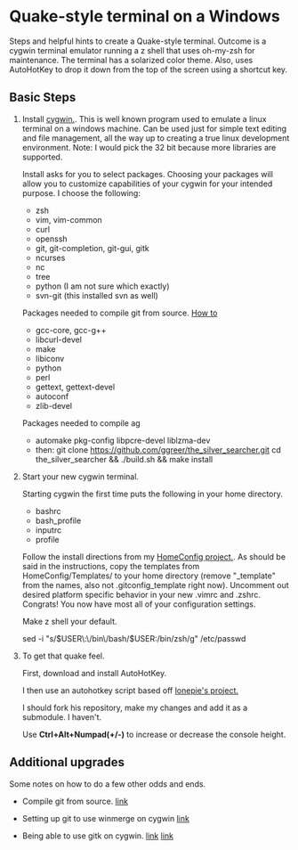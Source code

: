 
# Quake-style terminal on a Windows #

Steps and helpful hints to create a Quake-style terminal. Outcome is a cygwin
terminal emulator running a z shell that uses oh-my-zsh for maintenance. The
terminal has a solarized color theme. Also, uses AutoHotKey to drop it down
from the top of the screen using a shortcut key. 

## Basic Steps ##

1.  Install [cygwin.](www.cygwin.com). This is well known program used to
    emulate a linux terminal on a windows machine. Can be used just for simple text
    editing and file management, all the way up to creating a true linux
    development environment. Note: I would pick the 32 bit because more libraries
    are supported. 

    Install asks for you to select packages. Choosing your packages will allow you to customize capabilities of your cygwin for your intended purpose. I choose the following:
    * zsh
    * vim, vim-common
    * curl
    * openssh
    * git, git-completion, git-gui, gitk
    * ncurses
    * nc
    * tree
    * python (I am not sure which exactly)
    * svn-git (this installed svn as well)

    Packages needed to compile git from source. [How to](http://randomartifacts.blogspot.com/2013/04/compiling-git-on-cygwin.html)
    * gcc-core, gcc-g++
    * libcurl-devel
    * make
    * libiconv
    * python
    * perl
    * gettext, gettext-devel
    * autoconf
    * zlib-devel

    Packages needed to compile ag
    * automake pkg-config libpcre-devel liblzma-dev
    * then: git clone https://github.com/ggreer/the_silver_searcher.git
      cd the_silver_searcher && ./build.sh && make install

2.  Start your new cygwin terminal. 

    Starting cygwin the first time puts the following in your home directory. 
    * bashrc
    * bash_profile
    * inputrc
    * profile

    Follow the install directions from my [HomeConfig
    project.](https://github.com/lucasplus/HomeConfig). As should be said in the
    instructions, copy the templates from HomeConfig/Templates/ to your home
    directory (remove "_template" from the names, also not .gitconfig_template
    right now). Uncomment out desired platform specific behavior in your new
    .vimrc and .zshrc. Congrats! You now have most all of your configuration settings. 

    Make z shell your default.

    sed -i "s/$USER\:\/bin\/bash/$USER\:\/bin\/zsh/g" /etc/passwd

3. To get that quake feel. 

    First, download and install AutoHotKey.

    I then use an autohotkey script based off [lonepie's project.](https://github.com/lonepie/mintty-quake-console)

    I should fork his repository, make my changes and add it as a submodule. I haven't.
    
    Use **Ctrl+Alt+Numpad(+/-)** to increase or decrease the console height. 

## Additional upgrades ##

Some notes on how to do a few other odds and ends.

  * Compile git from source. [link](http://randomartifacts.blogspot.com/2013/04/compiling-git-on-cygwin.html)

  * Setting up git to use winmerge on cygwin [link](http://rubenlaguna.com/wp/2010/08/05/visual-difftool-cygwin-git/)
  
  * Being able to use gitk on cygwin. [link](http://stackoverflow.com/questions/9393462/cannot-launch-git-gui-using-cygwin-on-windows) [link](http://www.trueblade.com/knowledge/automatically-starting-a-cygwin-x-server)


